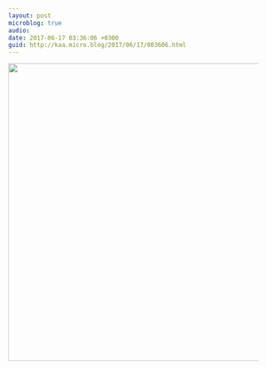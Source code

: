```yaml
---
layout: post
microblog: true
audio: 
date: 2017-06-17 03:36:06 +0300
guid: http://kaa.micro.blog/2017/06/17/003606.html
---
```



<img src="http://www.kaa.bz/uploads/2018/abea27d492.jpg" width="600" height="600" />
